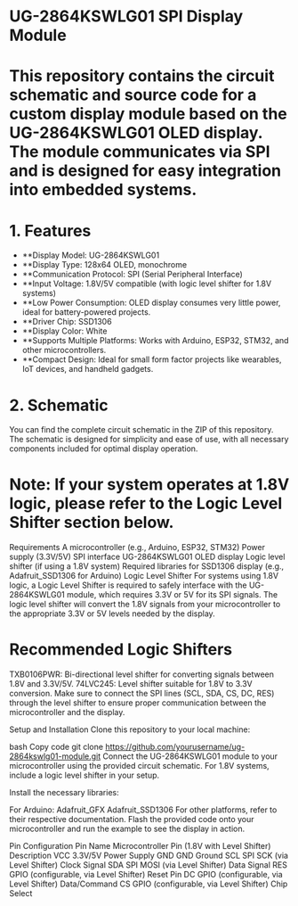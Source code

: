 # UG-2864KSWLG01 SPI Display Module

# This repository contains the circuit schematic and source code for a custom display module based on the UG-2864KSWLG01 OLED display. The module communicates via SPI and is designed for easy integration into embedded systems.

# 1. Features
- **Display Model: UG-2864KSWLG01
- **Display Type: 128x64 OLED, monochrome
- **Communication Protocol: SPI (Serial Peripheral Interface)
- **Input Voltage: 1.8V/5V compatible (with logic level shifter for 1.8V systems)
- **Low Power Consumption: OLED display consumes very little power, ideal for battery-powered projects.
- **Driver Chip: SSD1306
- **Display Color: White
- **Supports Multiple Platforms: Works with Arduino, ESP32, STM32, and other microcontrollers.
- **Compact Design: Ideal for small form factor projects like wearables, IoT devices, and handheld gadgets.

# 2. Schematic
You can find the complete circuit schematic in the ZIP of this repository. The schematic is designed for simplicity and ease of use, with all necessary components included for optimal display operation.

# Note: If your system operates at 1.8V logic, please refer to the Logic Level Shifter section below.

Requirements
A microcontroller (e.g., Arduino, ESP32, STM32)
Power supply (3.3V/5V)
SPI interface
UG-2864KSWLG01 OLED display
Logic level shifter (if using a 1.8V system)
Required libraries for SSD1306 display (e.g., Adafruit_SSD1306 for Arduino)
Logic Level Shifter
For systems using 1.8V logic, a Logic Level Shifter is required to safely interface with the UG-2864KSWLG01 module, which requires 3.3V or 5V for its SPI signals. The logic level shifter will convert the 1.8V signals from your microcontroller to the appropriate 3.3V or 5V levels needed by the display.

# Recommended Logic Shifters
TXB0106PWR: Bi-directional level shifter for converting signals between 1.8V and 3.3V/5V.
74LVC245: Level shifter suitable for 1.8V to 3.3V conversion.
Make sure to connect the SPI lines (SCL, SDA, CS, DC, RES) through the level shifter to ensure proper communication between the microcontroller and the display.

Setup and Installation
Clone this repository to your local machine:

bash
Copy code
git clone https://github.com/yourusername/ug-2864kswlg01-module.git
Connect the UG-2864KSWLG01 module to your microcontroller using the provided circuit schematic. For 1.8V systems, include a logic level shifter in your setup.

Install the necessary libraries:

For Arduino:
Adafruit_GFX
Adafruit_SSD1306
For other platforms, refer to their respective documentation.
Flash the provided code onto your microcontroller and run the example to see the display in action.

Pin Configuration
Pin Name	Microcontroller Pin (1.8V with Level Shifter)	Description
VCC	3.3V/5V	Power Supply
GND	GND	Ground
SCL	SPI SCK (via Level Shifter)	Clock Signal
SDA	SPI MOSI (via Level Shifter)	Data Signal
RES	GPIO (configurable, via Level Shifter)	Reset Pin
DC	GPIO (configurable, via Level Shifter)	Data/Command
CS	GPIO (configurable, via Level Shifter)	Chip Select
